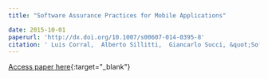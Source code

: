 ```yaml
---
title: "Software Assurance Practices for Mobile Applications"

date: 2015-10-01
paperurl: 'http://dx.doi.org/10.1007/s00607-014-0395-8'
citation: ' Luis Corral,  Alberto Sillitti,  Giancarlo Succi, &quot;Software Assurance Practices for Mobile Applications.&quot;, 2015.'
---
```

[Access paper here](http://dx.doi.org/10.1007/s00607-014-0395-8){:target="_blank"}
